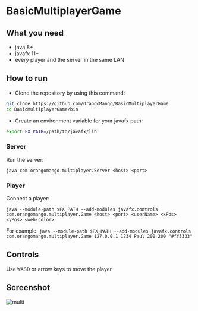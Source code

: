 # BasicMultiplayerGame
## What you need
* java 8+
* javafx 11+
* every player and the server in the same LAN
## How to run
* Clone the repository by using this command:
```bash
git clone https://github.com/OrangoMango/BasicMultiplayerGame
cd BasicMultiplayerGame/bin
```
* Create an environment variable for your javafx path:
```bash
export FX_PATH=/path/to/javafx/lib
```
### Server
Run the server:
```
java com.orangomango.multiplayer.Server <host> <port>
```
### Player
Connect a player:
```
java --module-path $FX_PATH --add-modules javafx.controls com.orangomango.multiplayer.Game <host> <port> <userName> <xPos> <yPos> <web-color>
```
For example: `java --module-path $FX_PATH --add-modules javafx.controls com.orangomango.multiplayer.Game 127.0.0.1 1234 Paul 200 200 "#ff3333"`
## Controls
Use <Kbd>W</Kbd><Kbd>A</Kbd><Kbd>S</Kbd><Kbd>D</Kbd> or arrow keys to move the player
## Screenshot
![multi](https://user-images.githubusercontent.com/61402409/163669871-cec914d8-7b81-428d-a057-ede11963e4e9.png)
